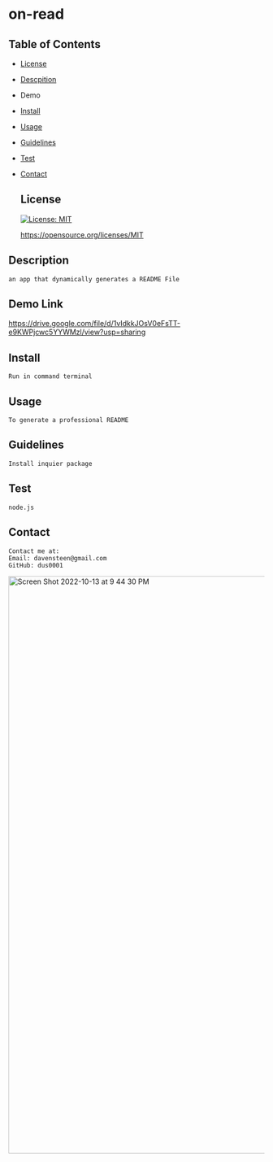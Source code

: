 # on-read

  ## Table of Contents
  * [License](#license)
  * [Descpition](#descrpition)
  *  Demo
  * [Install](#install)
  * [Usage](#usage)
  * [Guidelines](#guidlines)
  * [Test](#test)
  * [Contact](#contact)

  
     ## License

    [![License: MIT](https://img.shields.io/badge/License-MIT-yellow.svg)](https://opensource.org/licenses/MIT)

    https://opensource.org/licenses/MIT
    

  ## Description
    an app that dynamically generates a README File
    
  ## Demo Link
  https://drive.google.com/file/d/1vIdkkJOsV0eFsTT-e9KWPjcwc5YYWMzl/view?usp=sharing

  ## Install
    Run in command terminal
  ## Usage
    To generate a professional README
  ## Guidelines
    Install inquier package

  ## Test
    node.js
  ## Contact
    Contact me at:
    Email: davensteen@gmail.com
    GitHub: dus0001


<img width="1136" alt="Screen Shot 2022-10-13 at 9 44 30 PM" src="https://user-images.githubusercontent.com/109925067/195752092-8e4bfca4-50d2-4a5c-9367-d3523ea43e75.png">



